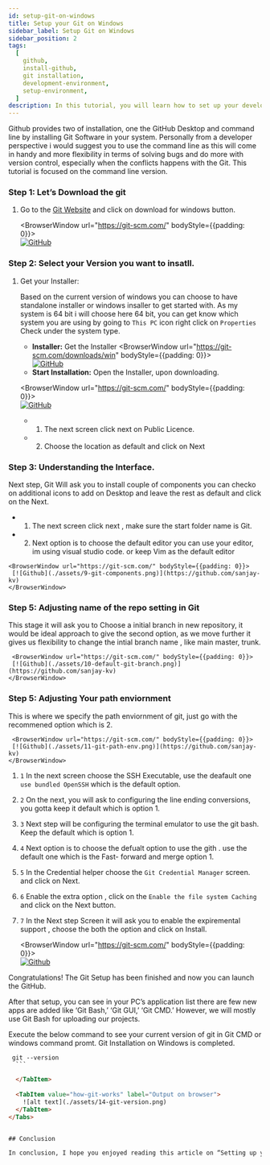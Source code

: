 ```yaml
---
id: setup-git-on-windows
title: Setup your Git on Windows
sidebar_label: Setup Git on Windows
sidebar_position: 2
tags:
  [
    github,
    install-github,
    git installation,
    development-environment,
    setup-environment,
  ]
description: In this tutorial, you will learn how to set up your development environment for Git And GitHub.
---
```


Github provides two of installation, one the GitHub Desktop and command line by installing Git Software in your system. Personally from a developer perspective i would suggest you to use the command line as this will come in handy and more flexibility in terms of solving bugs and do more with version control, especially when the conflicts happens with the Git. This tutorial is focused on the command line version. 

### Step 1: Let’s Download the git 

1. Go to the [Git Website](https://git-scm.com/) and click on download for windows button.

    <BrowserWindow url="https://git-scm.com/" bodyStyle={{padding: 0}}>    
     [![GitHub](./assets/6-git-setup.png)](https://git-scm.com/)
    </BrowserWindow>


### Step 2: Select your Version you want to insatll.

1. Get your Installer:

   Based on the current version of windows you can choose to have standalone installer or windows insaller to get started with. As my system is 64 bit i will choose here 64 bit, you can get know which system you are using by going to ``This PC`` icon right click on ``Properties`` Check under the system type. 

     - **Installer:** Get the Installer
    <BrowserWindow url="https://git-scm.com/downloads/win" bodyStyle={{padding: 0}}>    
     [![GitHub](./assets/7-git-installer.png)](https://git-scm.com/downloads/win)
    </BrowserWindow>
        

     - **Start Installation:** Open the Installer, upon downloading. 
          
   
    <BrowserWindow url="https://git-scm.com/" bodyStyle={{padding: 0}}>    
     [![GitHub](./assets/8-Git-setup01.png)](https://git-scm.com/)
    </BrowserWindow>

   - 1. The next screen click next on Public Licence.
   - 2. Choose the location as default and click on Next


### Step 3: Understanding the Interface.

Next step, Git Will ask you to install couple of components you can checko on additional icons to add on Desktop and leave the rest as default and click on the Next.

   - 1. The next screen click next , make sure the start folder name is Git.
   - 2. Next option is to choose the default editor  you can use your editor, im using visual studio code. or keep Vim as the default editor


    <BrowserWindow url="https://git-scm.com/" bodyStyle={{padding: 0}}>    
     [![Github](./assets/9-git-components.png)](https://github.com/sanjay-kv)
    </BrowserWindow>

   
### Step 5:  Adjusting name of the repo setting in Git

This stage it will ask you to Choose a initial branch in new repository, it would be ideal approach to give the second option, as we move further it gives us flexibility to change the intial branch name , like main master, trunk. 


     <BrowserWindow url="https://git-scm.com/" bodyStyle={{padding: 0}}>    
     [![Github](./assets/10-default-git-branch.png)](https://github.com/sanjay-kv)
    </BrowserWindow>

   
### Step 5:  Adjusting Your path enviornment

This is where we specify the path enviornment of git, just go with the recommened option which is 2.

     <BrowserWindow url="https://git-scm.com/" bodyStyle={{padding: 0}}>    
     [![Github](./assets/11-git-path-env.png)](https://github.com/sanjay-kv)
    </BrowserWindow>


1. ``1`` In the next screen choose the SSH Executable, use the deafault one ``use bundled OpenSSH`` which is the default option.
2. ``2`` On the next, you will ask to configuring the line ending conversions, you gotta keep it default which is option 1.
3. ``3`` Next step will be configuring the terminal emulator to use the git bash. Keep the default which is option 1.
4. ``4`` Next option is to choose the defualt option to use the gith . use the default one which is the Fast- forward and merge option 1.
5. ``5`` In the Credential helper choose the ``Git Credential Manager`` screen. and click on Next.
6. ``6`` Enable the extra option , click on the ``Enable the file system Caching`` and click on the Next button. 
7.  ``7`` In the Next step Screen it will ask you to enable the expiremental support , choose the both the option and click on Install. 

     <BrowserWindow url="https://git-scm.com/" bodyStyle={{padding: 0}}>    
     [![Github](./assets/12-git-final-setup.png)](https://github.com/sanjay-kv)
    </BrowserWindow>

Congratulations! The Git Setup has been finished and now you can launch the GitHub.

After that setup, you can see in your PC’s application list there are few new apps are added like ‘Git Bash,’ ‘Git GUI,’ ‘Git CMD.’ However, we will mostly use Git Bash for uploading our projects.

Execute the below command to see your current version of git in Git CMD or windows command promt. Git Installation on Windows is completed.

<Tabs>
  <TabItem value="Git Code" label="Git Code">
  
  ```html title="Adding file to the repo"
   git --version
    ```

    </TabItem>
    
    <TabItem value="how-git-works" label="Output on browser">
      ![alt text](./assets/14-git-version.png)
    </TabItem>
</Tabs>


## Conclusion

In conclusion, I hope you enjoyed reading this article on “Setting up your Git Enviornment?”. In the next post, will be discussing using Git to create a Repository and clone a project Github.  Signing off Sanjay Viswanathan.